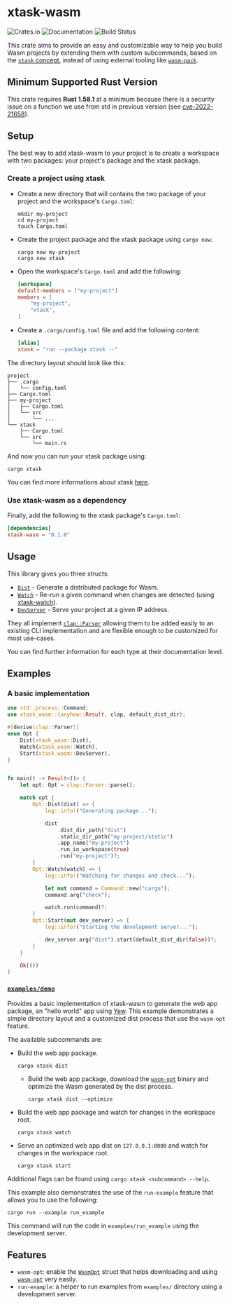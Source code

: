 # xtask-wasm

![Crates.io][crates-badge]
![Documentation][docs-badge]
![Build Status][actions-badge]

[crates-badge]: https://crates.io/crates/xtask-wasm/badge.svg
[docs-badge]: https://docs.rs/xtask-wasm/badge.svg
[actions-badge]: https://github.com/rustminded/xtask-wasm/workflows/CI/badge.svg

<!-- cargo-rdme start -->

This crate aims to provide an easy and customizable way to help you build
Wasm projects by extending them with custom subcommands, based on the
[`xtask` concept](https://github.com/matklad/cargo-xtask/), instead of using
external tooling like [`wasm-pack`](https://github.com/rustwasm/wasm-pack).

## Minimum Supported Rust Version

This crate requires **Rust 1.58.1** at a minimum because there is a security
issue on a function we use from std in previous version
(see [cve-2022-21658](https://groups.google.com/g/rustlang-security-announcements/c/R1fZFDhnJVQ)).

## Setup

The best way to add xtask-wasm to your project is to create a workspace
with two packages: your project's package and the xtask package.

### Create a project using xtask

* Create a new directory that will contains the two package of your project
  and the workspace's `Cargo.toml`:

  ```console
  mkdir my-project
  cd my-project
  touch Cargo.toml
  ```

* Create the project package and the xtask package using `cargo new`:

  ```console
  cargo new my-project
  cargo new xtask
  ```

* Open the workspace's `Cargo.toml` and add the following:

  ```toml
  [workspace]
  default-members = ["my-project"]
  members = [
      "my-project",
      "xtask",
  ]
  ```

* Create a `.cargo/config.toml` file and add the following content:

  ```toml
  [alias]
  xtask = "run --package xtask --"
  ```

The directory layout should look like this:

```console
project
├── .cargo
│   └── config.toml
├── Cargo.toml
├── my-project
│   ├── Cargo.toml
│   └── src
│       └── ...
└── xtask
    ├── Cargo.toml
    └── src
        └── main.rs
```

And now you can run your xtask package using:

```console
cargo xtask
```

You can find more informations about xtask
[here](https://github.com/matklad/cargo-xtask/).

### Use xtask-wasm as a dependency

Finally, add the following to the xtask package's `Cargo.toml`:

```toml
[dependencies]
xtask-wasm = "0.1.0"
```

## Usage

This library gives you three structs:

* [`Dist`](https://docs.rs/xtask-wasm/latest/xtask_wasm/dist/struct.Dist.html) - Generate a distributed package for Wasm.
* [`Watch`](https://docs.rs/xtask-watch/latest/xtask_watch/struct.Watch.html) -
  Re-run a given command when changes are detected
  (using [xtask-watch](https://github.com/rustminded/xtask-watch)).
* [`DevServer`](https://docs.rs/xtask-wasm/latest/xtask_wasm/dev_server/struct.DevServer.html) - Serve your project at a given IP address.

They all implement [`clap::Parser`](https://docs.rs/clap/3.0.14/clap/trait.Parser.html)
allowing them to be added easily to an existing CLI implementation and are
flexible enough to be customized for most use-cases.

You can find further information for each type at their documentation level.

## Examples

### A basic implementation

```rust
use std::process::Command;
use xtask_wasm::{anyhow::Result, clap, default_dist_dir};

#[derive(clap::Parser)]
enum Opt {
    Dist(xtask_wasm::Dist),
    Watch(xtask_wasm::Watch),
    Start(xtask_wasm::DevServer),
}


fn main() -> Result<()> {
    let opt: Opt = clap::Parser::parse();

    match opt {
        Opt::Dist(dist) => {
            log::info!("Generating package...");

            dist
                .dist_dir_path("dist")
                .static_dir_path("my-project/static")
                .app_name("my-project")
                .run_in_workspace(true)
                .run("my-project")?;
        }
        Opt::Watch(watch) => {
            log::info!("Watching for changes and check...");

            let mut command = Command::new("cargo");
            command.arg("check");

            watch.run(command)?;
        }
        Opt::Start(mut dev_server) => {
            log::info!("Starting the development server...");

            dev_server.arg("dist").start(default_dist_dir(false))?;
        }
    }

    Ok(())
}
```

### [`examples/demo`](https://github.com/rustminded/xtask-wasm/tree/main/examples/demo)

Provides a basic implementation of xtask-wasm to generate the web app
package, an "hello world" app using [Yew](https://yew.rs/). This example
demonstrates a simple directory layout and a customized dist process
that use the `wasm-opt` feature.

The available subcommands are:

* Build the web app package.

  ```console
  cargo xtask dist
  ```
  * Build the web app package, download the [`wasm-opt`](https://github.com/WebAssembly/binaryen#tools)
    binary and optimize the Wasm generated by the dist process.

    ```console
    cargo xtask dist --optimize
    ```

* Build the web app package and watch for changes in the workspace root.

  ```console
  cargo xtask watch
  ```

* Serve an optimized web app dist on `127.0.0.1:8000` and watch for
  changes in the workspace root.

  ```console
  cargo xtask start
  ```

Additional flags can be found using `cargo xtask <subcommand> --help`.

This example also demonstrates the use of the `run-example` feature that allows you to use the
following:

```console
cargo run --example run_example
```

This command will run the code in `examples/run_example` using the development server.

## Features

* `wasm-opt`: enable the [`WasmOpt`](https://docs.rs/xtask-wasm/latest/xtask_wasm/wasm_opt/struct.WasmOpt.html) struct that helps downloading
    and using [`wasm-opt`](https://github.com/WebAssembly/binaryen#tools) very easily.
* `run-example`: a helper to run examples from `examples/` directory using a development
    server.

<!-- cargo-rdme end -->
